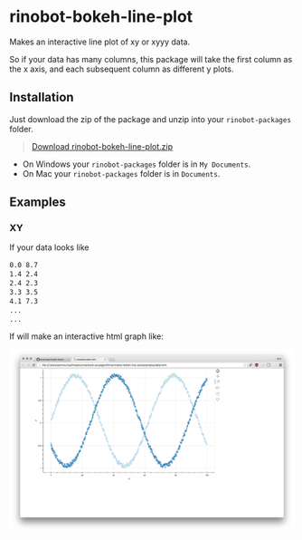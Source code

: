 # rinobot-bokeh-line-plot

Makes an interactive line plot of xy or xyyy data.

So if your data has many columns, this package will take  the
first column as the x axis, and each subsequent column as
different y plots.

## Installation

Just download the zip of the package and unzip into your `rinobot-packages` folder.

> [Download rinobot-bokeh-line-plot.zip](https://github.com/rinocloud/rinobot-bokeh-line-plot/archive/master.zip)

- On Windows your `rinobot-packages` folder is in `My Documents`.
- On Mac your `rinobot-packages` folder is in `Documents`.

## Examples

### XY

If your data looks like

```
0.0 8.7
1.4 2.4
2.4 2.3
3.3 3.5
4.1 7.3
...
...
```

If will make an interactive html graph like:

<img src="examples/screenshot.png" width="600">

